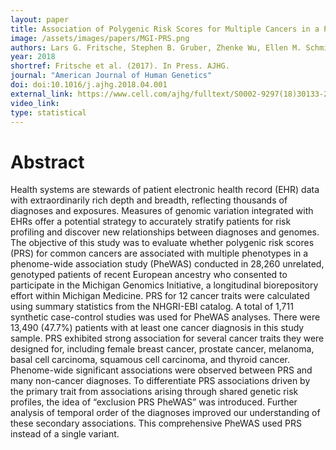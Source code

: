 ```yaml
---
layout: paper
title: Association of Polygenic Risk Scores for Multiple Cancers in a Phenome-wide Study Results from The Michigan Genomics Initiative
image: /assets/images/papers/MGI-PRS.png
authors: Lars G. Fritsche, Stephen B. Gruber, Zhenke Wu, Ellen M. Schmidt, Matthew Zawistowski, Stephanie E. Moser, Victoria M. Blanc, Chad M. Brummett, Sachin Kheterpal, Gonçalo R. Abecasis, Bhramar Mukherjee
year: 2018
shortref: Fritsche et al. (2017). In Press. AJHG.
journal: "American Journal of Human Genetics"
doi: doi:10.1016/j.ajhg.2018.04.001
external_link: https://www.cell.com/ajhg/fulltext/S0002-9297(18)30133-2
video_link: 
type: statistical
---
```


# Abstract

Health systems are stewards of patient electronic health record (EHR) data with extraordinarily rich depth and breadth, reflecting thousands of diagnoses and exposures. Measures of genomic variation integrated with EHRs offer a potential strategy to accurately stratify patients for risk profiling and discover new relationships between diagnoses and genomes. The objective of this study was to evaluate whether polygenic risk scores (PRS) for common cancers are associated with multiple phenotypes in a phenome-wide association study (PheWAS) conducted in 28,260 unrelated, genotyped patients of recent European ancestry who consented to participate in the Michigan Genomics Initiative, a longitudinal biorepository effort within Michigan Medicine. PRS for 12 cancer traits were calculated using summary statistics from the NHGRI-EBI catalog. A total of 1,711 synthetic case-control studies was used for PheWAS analyses. There were 13,490 (47.7%) patients with at least one cancer diagnosis in this study sample. PRS exhibited strong association for several cancer traits they were designed for, including female breast cancer, prostate cancer, melanoma, basal cell carcinoma, squamous cell carcinoma, and thyroid cancer. Phenome-wide significant associations were observed between PRS and many non-cancer diagnoses. To differentiate PRS associations driven by the primary trait from associations arising through shared genetic risk profiles, the idea of “exclusion PRS PheWAS” was introduced. Further analysis of temporal order of the diagnoses improved our understanding of these secondary associations. This comprehensive PheWAS used PRS instead of a single variant.